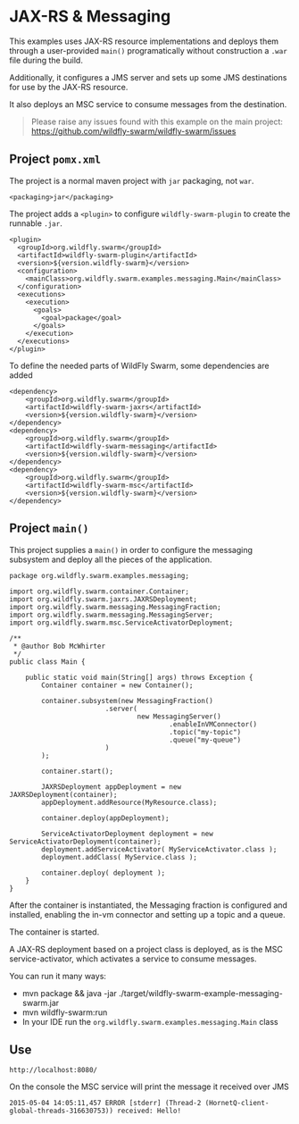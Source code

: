 # JAX-RS & Messaging

This examples uses JAX-RS resource implementations and deploys
them through a user-provided `main()` programatically without
construction a `.war` file during the build.

Additionally, it configures a JMS server and sets up some
JMS destinations for use by the JAX-RS resource.

It also deploys an MSC service to consume messages from
the destination.  

> Please raise any issues found with this example on the main project:
> https://github.com/wildfly-swarm/wildfly-swarm/issues

## Project `pomx.xml`

The project is a normal maven project with `jar` packaging, not `war`.

    <packaging>jar</packaging>

The project adds a `<plugin>` to configure `wildfly-swarm-plugin` to
create the runnable `.jar`.

    <plugin>
      <groupId>org.wildfly.swarm</groupId>
      <artifactId>wildfly-swarm-plugin</artifactId>
      <version>${version.wildfly-swarm}</version>
      <configuration>
        <mainClass>org.wildfly.swarm.examples.messaging.Main</mainClass>
      </configuration>
      <executions>
        <execution>
          <goals>
            <goal>package</goal>
          </goals>
        </execution>
      </executions>
    </plugin>

To define the needed parts of WildFly Swarm, some dependencies are added

    <dependency>
        <groupId>org.wildfly.swarm</groupId>
        <artifactId>wildfly-swarm-jaxrs</artifactId>
        <version>${version.wildfly-swarm}</version>
    </dependency>
    <dependency>
        <groupId>org.wildfly.swarm</groupId>
        <artifactId>wildfly-swarm-messaging</artifactId>
        <version>${version.wildfly-swarm}</version>
    </dependency>
    <dependency>
        <groupId>org.wildfly.swarm</groupId>
        <artifactId>wildfly-swarm-msc</artifactId>
        <version>${version.wildfly-swarm}</version>
    </dependency>

## Project `main()`

This project supplies a `main()` in order to configure the messaging
subsystem and deploy all the pieces of the application.

    package org.wildfly.swarm.examples.messaging;
    
    import org.wildfly.swarm.container.Container;
    import org.wildfly.swarm.jaxrs.JAXRSDeployment;
    import org.wildfly.swarm.messaging.MessagingFraction;
    import org.wildfly.swarm.messaging.MessagingServer;
    import org.wildfly.swarm.msc.ServiceActivatorDeployment;
    
    /**
     * @author Bob McWhirter
     */
    public class Main {
    
        public static void main(String[] args) throws Exception {
            Container container = new Container();
    
            container.subsystem(new MessagingFraction()
                            .server(
                                    new MessagingServer()
                                            .enableInVMConnector()
                                            .topic("my-topic")
                                            .queue("my-queue")
                            )
            );
    
            container.start();
    
            JAXRSDeployment appDeployment = new JAXRSDeployment(container);
            appDeployment.addResource(MyResource.class);
    
            container.deploy(appDeployment);
    
            ServiceActivatorDeployment deployment = new ServiceActivatorDeployment(container);
            deployment.addServiceActivator( MyServiceActivator.class );
            deployment.addClass( MyService.class );
    
            container.deploy( deployment );
        }
    }

After the container is instantiated, the Messaging fraction is
configured and installed, enabling the in-vm connector and setting
up a topic and a queue.  

The container is started.

A JAX-RS deployment based on a project class is deployed, as is the
MSC service-activator, which activates a service to consume messages.

You can run it many ways:

* mvn package && java -jar ./target/wildfly-swarm-example-messaging-swarm.jar
* mvn wildfly-swarm:run
* In your IDE run the `org.wildfly.swarm.examples.messaging.Main` class

## Use

    http://localhost:8080/

On the console the MSC service will print the message it received over JMS

    2015-05-04 14:05:11,457 ERROR [stderr] (Thread-2 (HornetQ-client-global-threads-316630753)) received: Hello!
